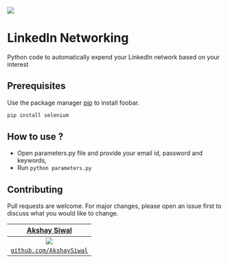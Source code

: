 
![](https://content.linkedin.com/content/dam/me/business/en-us/amp/brand-site/v2/bg/LI-Logo.svg.original.svg)
# LinkedIn Networking

Python code to automatically expend your LinkedIn network based on your interest





## Prerequisites

Use the package manager [pip](https://pip.pypa.io/en/stable/) to install foobar.

```bash
pip install selenium
```

## How to use ?
 - Open parameters.py file and provide your email id, password and keywords,
 - Run `python parameters.py`


## Contributing
Pull requests are welcome. For major changes, please open an issue first to discuss what you would like to change.

| <a href="https://www.linkedin.com/in/akshaysiwal" target="_blank">**Akshay Siwal**</a> |
| :---: |
| [![](https://media-exp1.licdn.com/dms/image/C4D03AQH-vqjQgsQ3-g/profile-displayphoto-shrink_400_400/0?e=1596067200&v=beta&t=FNqiHPL_ulPOKSPm73NBvVWoh0Vt7z8KxWKvS629jb4?s=200)](http://fvcproductions.com)    | 
| <a href="https://github.com/AkshaySiwal" target="_blank">`github.com/AkshaySiwal`</a> |
